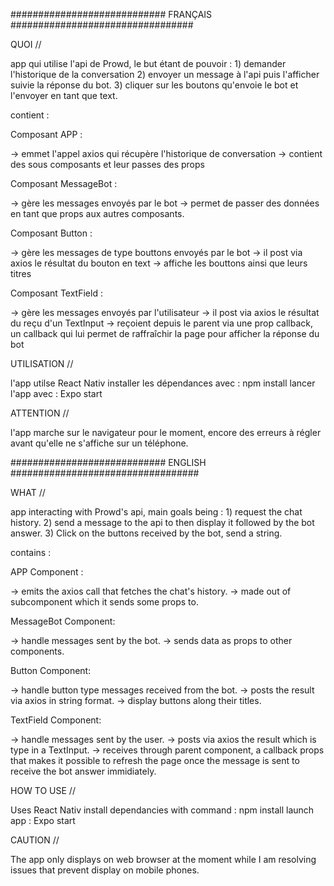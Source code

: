 ############################ FRANÇAIS #################################

QUOI //

app qui utilise l'api de Prowd, le but étant de pouvoir :
    1) demander l'historique de la conversation
    2) envoyer un message à l'api puis l'afficher suivie la réponse du bot.
    3) cliquer sur les boutons qu'envoie le bot et l'envoyer en tant que text.
    
contient :

Composant APP :

-> emmet l'appel axios qui récupère l'historique de conversation 
-> contient des sous composants et leur passes des props

Composant MessageBot : 

-> gère les messages envoyés par le bot
-> permet de passer des données en tant que props aux autres composants.

Composant Button : 

-> gère les messages de type bouttons envoyés par le bot
-> il post via axios le résultat du bouton en text
-> affiche les bouttons ainsi que leurs titres

Composant TextField : 

-> gère les messages envoyés par l'utilisateur
-> il post via axios le résultat du reçu d'un TextInput 
-> reçoient depuis le parent via une prop callback, un callback qui lui permet de raffraîchir la page pour afficher la réponse du bot


UTILISATION //

l'app utilse React Nativ
installer les dépendances avec : npm install
lancer l'app avec : Expo start

ATTENTION //

l'app marche sur le navigateur pour le moment, encore des erreurs à régler avant qu'elle ne s'affiche sur un téléphone.


############################ ENGLISH ##################################

WHAT //

app interacting with Prowd's api, main goals being :
    1) request the chat history.
    2) send a message to the api to then display it followed by the bot answer.
    3) Click on the buttons received by the bot, send a string.
    
contains :

APP Component :

-> emits the axios call that fetches the chat's history.
-> made out of subcomponent which it sends some props to.

MessageBot Component: 

-> handle messages sent by the bot.
-> sends data as props to other components.


Button Component: 

-> handle button type messages received from the bot.
-> posts the result via axios in string format.
-> display buttons along their titles.

TextField Component: 

-> handle messages sent by the user.
-> posts via axios the result which is type in a TextInput.
-> receives through parent component, a callback props that makes it possible to refresh the page once the message is sent to receive the bot answer immidiately.


HOW TO USE //

Uses React Nativ
install dependancies with command : npm install
launch app : Expo start

CAUTION //

The app only displays on web browser at the moment while I am resolving issues that prevent display on mobile phones.
